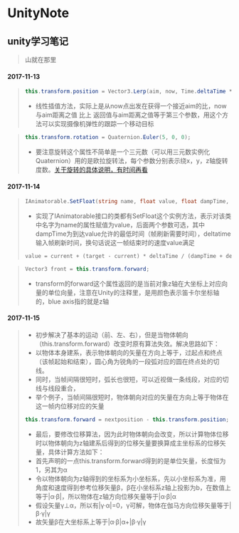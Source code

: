 UnityNote
===

unity学习笔记
---

> 山就在那里

#### 2017-11-13

>```c#
>this.transform.position = Vector3.Lerp(aim, now, Time.deltaTime * Smooth);
>```
>* 线性插值方法，实际上是从now点出发在获得一个接近aim的比，now与aim距离之值 比上 返回值与aim距离之值等于第三个参数，用这个方法可以实现摄像机弹性的跟踪一个移动目标

>```c#
>this.transform.rotation = Quaternion.Euler(5, 0, 0);
>```
>* 要注意旋转这个属性不简单是一个三元数（可以用三元数实例化Quaternion）用的是欧拉旋转法，每个参数分别表示绕x，y，z轴旋转度数。<a href="http://blog.csdn.net/candycat1992/article/details/41254799" target="_blank" title="dachuang">关于旋转的具体说明，有时间再看</a>

#### 2017-11-14

>```c#
>IAnimatorable.SetFloat(string name, float value, float dampTime, float deltaTime);
>```
>* 实现了IAnimatorable接口的类都有SetFloat这个实例方法，表示对该类中名字为name的属性赋值为value，后面两个参数可选，其中dampTime为到达value允许的最低时间（帧刷新需要时间），deltatime输入帧刷新时间，换句话说这一帧结束时的速度value满足
>```c#
>value = current + (target - current) * deltaTime / (dampTime + deltaTime); 
>```

>```c#
>Vector3 front = this.transform.forward;
>```
>* transform的forward这个属性返回的是当前对象z轴在大坐标上对应向量的单位向量，注意在Unity的注释里，是用颜色表示笛卡尔坐标轴的，blue axis指的就是z轴

#### 2017-11-15

>* 初步解决了基本的运动（前、左、右），但是当物体朝向（this.transform.forward）改变时原有算法失效。解决思路如下：
>* 以物体本身建系，表示物体朝向的矢量在方向上等于，过起点和终点（该帧起始和结束），圆心角为锐角的一段弧对应的圆在终点处的切线。
>* 同时，当帧间隔很短时，弧长也很短，可以近视做一条线段，对应的切线与线段重合，
>* 举个例子，当帧间隔很短时，物体朝向对应的矢量在方向上等于物体在这一帧内位移对应的矢量
>```c#
>this.transform.forward = nextposition - this.transform.position;
>```
>* 最后，要修改位移算法，因为此时物体朝向会改变，所以计算物体位移时以物体朝向为z轴建系后得到的位移矢量要换算成主坐标系的位移矢量，具体计算方法如下：
>* 首先声明的一点this.transform.forward得到的是单位矢量，长度恒为1，另其为α
>* 令以物体朝向为z轴得到的坐标系为小坐标系，先以小坐标系为准，用角度和速度得到参考位移矢量β，β在小坐标系z轴上投影为b，在数值上等于|α·β|，所以物体在z轴方向位移矢量等于|α·β|α
>* 假设矢量γ⊥α，所以有|γ·α|=0，γ可解，物体在伽马方向位移矢量等于|β·γ|γ
>* 故矢量β在大坐标系上等于|α·β|α+|β·γ|γ